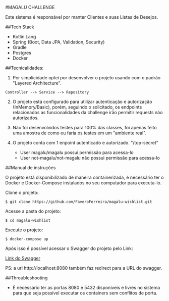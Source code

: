#MAGALU CHALLENGE

Este sistema é responsável por manter Clientes e suas Listas de Desejos.

##Tech Stack

 - Kotlin Lang
 - Spring (Boot, Data JPA, Validation, Security)
 - Gradle
 - Postgres
 - Docker

##Tecnicalidades:

1. Por simplicidade optei por desenvolver o projeto usando com o padrão "Layered Architecture".

``
    Controller --> Service --> Repository
``

2. O projeto está configurado para utilizar autenticação e autorização (InMemory/Basic),
porém, seguindo o solicitado, os endpoints relacionados as funcionalidades da challenge
irã́o permitir requests não autorizados.

3. Não foi desenvolvidos testes para 100% das classes, foi apenas feito uma amostra de como eu faria os testes em um "ambiente real".

4. O projeto conta com 1 enpoint autenticado e autorizado. "/top-secret"
    - User magalu/magalu possui permissão para acessa-lo
    - User not-magalu/not-magalu não possui permissão para acessa-lo

##Manual de instruções

O projeto está disponibilizado de maneira containerizada, é necessário ter o 
Docker e Docker-Compose instalados no seu computador para executa-lo.

Clone o projeto:
```
$ git clone https://github.com/FaveroFerreira/magalu-wishlist.git
```

Acesse a pasta do projeto:
```
$ cd magalu-wishlist
```

Execute o projeto:
```
$ docker-compose up
```

Após isso é possível acessar o Swagger do projeto pelo Link:

[Link do Swagger](http://localhost:8080/swagger-ui.html)

PS: a url http://localhost:8080 também faz redirect para a URL do swagger.

##Throubleshooting

- É necessário ter as portas 8080 e 5432 disponíveis e livres no sistema para que seja possível
executar os containers sem conflitos de porta.

